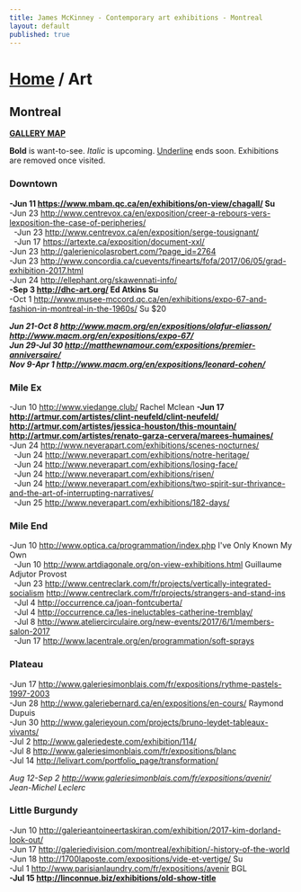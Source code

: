 ```yaml
---
title: James McKinney - Contemporary art exhibitions - Montreal
layout: default
published: true
---
```


# [Home](/) / Art

## Montreal

**[GALLERY MAP](https://www.google.com/maps/d/u/0/edit?mid=1pKDvWCvnInNN2igV2ruxxL_srzE)**

<p><span class="glyphicon glyphicon-info-sign" aria-hidden="true"></span> <strong>Bold</strong> is want-to-see. <em>Italic</em> is upcoming. <u>Underline</u> ends soon. Exhibitions are removed once visited.</p>

### Downtown

**-Jun 11 <https://www.mbam.qc.ca/en/exhibitions/on-view/chagall/> Su**  
-Jun 23 <http://www.centrevox.ca/en/exposition/creer-a-rebours-vers-lexposition-the-case-of-peripheries/>  
  -Jun 23 <http://www.centrevox.ca/en/exposition/serge-tousignant/>  
  -Jun 17 <https://artexte.ca/exposition/document-xxl/>  
-Jun 23 <http://galerienicolasrobert.com/?page_id=2764>  
-Jun 23 <http://www.concordia.ca/cuevents/finearts/fofa/2017/06/05/grad-exhibition-2017.html>  
-Jun 24 <http://ellephant.org/skawennati-info/>  
**-Sep 3 <http://dhc-art.org/> Ed Atkins Su**  
-Oct 1 <http://www.musee-mccord.qc.ca/en/exhibitions/expo-67-and-fashion-in-montreal-in-the-1960s/> Su $20  

_**Jun 21-Oct 8 <http://www.macm.org/en/expositions/olafur-eliasson/> <http://www.macm.org/en/expositions/expo-67/>**_  
_**Jun 29-Jul 30 <http://matthewnamour.com/expositions/premier-anniversaire/>**_  
_**Nov 9-Apr 1 <http://www.macm.org/en/expositions/leonard-cohen/>**_  

### Mile Ex

-Jun 10 <http://www.viedange.club/> Rachel Mclean
**-Jun 17 <http://artmur.com/artistes/clint-neufeld/clint-neufeld/> <http://artmur.com/artistes/jessica-houston/this-mountain/> <http://artmur.com/artistes/renato-garza-cervera/marees-humaines/>**  
-Jun 24 <http://www.neverapart.com/exhibitions/scenes-nocturnes/>  
  -Jun 24 <http://www.neverapart.com/exhibitions/notre-heritage/>  
  -Jun 24 <http://www.neverapart.com/exhibitions/losing-face/>  
  -Jun 24 <http://www.neverapart.com/exhibitions/risen/>  
  -Jun 24 <http://www.neverapart.com/exhibitions/two-spirit-sur-thrivance-and-the-art-of-interrupting-narratives/>  
  -Jun 25 <http://www.neverapart.com/exhibitions/182-days/>  

### Mile End

-Jun 10 <http://www.optica.ca/programmation/index.php> I've Only Known My Own  
  -Jun 10 <http://www.artdiagonale.org/on-view-exhibitions.html> Guillaume Adjutor Provost  
  -Jun 23 <http://www.centreclark.com/fr/projects/vertically-integrated-socialism> <http://www.centreclark.com/fr/projects/strangers-and-stand-ins>  
  -Jul 4 <http://occurrence.ca/joan-fontcuberta/>  
  -Jul 4 <http://occurrence.ca/les-ineluctables-catherine-tremblay/>  
  -Jul 8 <http://www.ateliercirculaire.org/new-events/2017/6/1/members-salon-2017>  
  -Jun 17 <http://www.lacentrale.org/en/programmation/soft-sprays>  

### Plateau

-Jun 17 <http://www.galeriesimonblais.com/fr/expositions/rythme-pastels-1997-2003>  
-Jun 28 <http://www.galeriebernard.ca/en/expositions/en-cours/> Raymond Dupuis  
-Jun 30 <http://www.galerieyoun.com/projects/bruno-leydet-tableaux-vivants/>  
-Jul 2 <http://www.galeriedeste.com/exhibition/114/>  
-Jul 8 <http://www.galeriesimonblais.com/fr/expositions/blanc>  
-Jul 14 <http://lelivart.com/portfolio_page/transformation/>  

_Aug 12-Sep 2 <http://www.galeriesimonblais.com/fr/expositions/avenir/> Jean-Michel Leclerc_  

### Little Burgundy

-Jun 10 <http://galerieantoineertaskiran.com/exhibition/2017-kim-dorland-look-out/>  
-Jun 17 <http://galeriedivision.com/montreal/exhibition/-history-of-the-world>  
-Jun 18 <http://1700laposte.com/expositions/vide-et-vertige/> Su  
-Jul 1 <http://www.parisianlaundry.com/fr/expositions/avenir> BGL  
**-Jul 15 <http://linconnue.biz/exhibitions/old-show-title>**  
